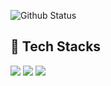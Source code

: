 ![Github Status](https://github-readme-stats.vercel.app/api?username=oneseventh&show_icons=true&theme=radical)
<div align="left"><h2>📖 Tech Stacks</h2></div>
<div align="left">
    <img src="https://img.shields.io/badge/kotlin-E34F26?style=for-the-badge&logo=kotlin&logoColor=white">
    <img src="https://img.shields.io/badge/java-007396?style=for-the-badge&logo=java&logoColor=white"> 
    <img src="https://img.shields.io/badge/python-3776AB?style=for-the-badge&logo=python&logoColor=white">
</div>
